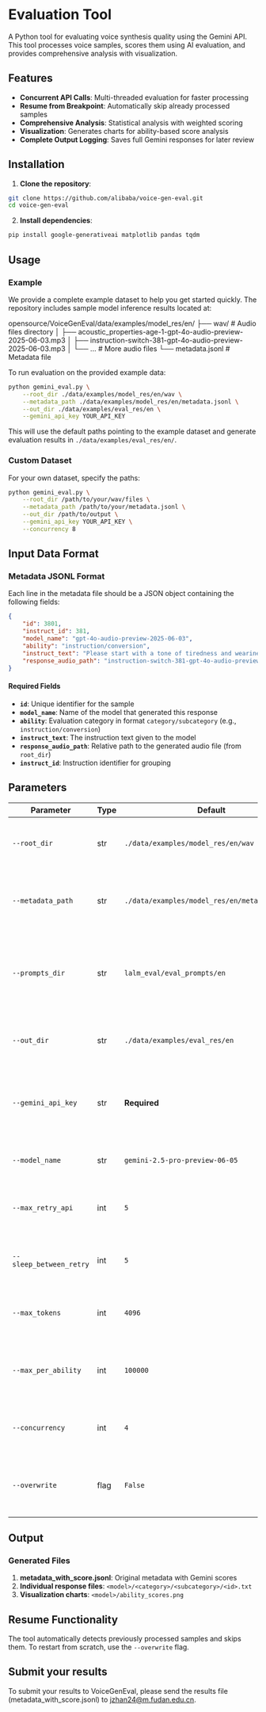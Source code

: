 # Evaluation Tool

A Python tool for evaluating voice synthesis quality using the Gemini API. This tool processes voice samples, scores them using AI evaluation, and provides comprehensive analysis with visualization.

## Features

- **Concurrent API Calls**: Multi-threaded evaluation for faster processing
- **Resume from Breakpoint**: Automatically skip already processed samples
- **Comprehensive Analysis**: Statistical analysis with weighted scoring
- **Visualization**: Generates charts for ability-based score analysis
- **Complete Output Logging**: Saves full Gemini responses for later review

## Installation

1. **Clone the repository**:

```bash
git clone https://github.com/alibaba/voice-gen-eval.git
cd voice-gen-eval
```

2. **Install dependencies**:

```bash
pip install google-generativeai matplotlib pandas tqdm
```

## Usage

### Example

We provide a complete example dataset to help you get started quickly. The repository includes sample model inference results located at:

opensource/VoiceGenEval/data/examples/model_res/en/
 ├── wav/                                    # Audio files directory
 │   ├── acoustic_properties-age-1-gpt-4o-audio-preview-2025-06-03.mp3
 │   ├── instruction-switch-381-gpt-4o-audio-preview-2025-06-03.mp3
 │   └── ...                                # More audio files
 └── metadata.jsonl                         # Metadata file

To run evaluation on the provided example data:

```bash
python gemini_eval.py \
    --root_dir ./data/examples/model_res/en/wav \
    --metadata_path ./data/examples/model_res/en/metadata.jsonl \
    --out_dir ./data/examples/eval_res/en \
    --gemini_api_key YOUR_API_KEY
```

This will use the default paths pointing to the example dataset and generate evaluation results in `./data/examples/eval_res/en/`.

### Custom Dataset

For your own dataset, specify the paths:

```bash
python gemini_eval.py \
    --root_dir /path/to/your/wav/files \
    --metadata_path /path/to/your/metadata.jsonl \
    --out_dir /path/to/output \
    --gemini_api_key YOUR_API_KEY \
    --concurrency 8
```

## Input Data Format

### Metadata JSONL Format

Each line in the metadata file should be a JSON object containing the following fields:

```json
{
    "id": 3801,
    "instruct_id": 381,
    "model_name": "gpt-4o-audio-preview-2025-06-03",
    "ability": "instruction/conversion",
    "instruct_text": "Please start with a tone of tiredness and weariness, as if you've had a long, difficult day, and then shift to a tone of relief and satisfaction as you say the following sentence: \"It's been a long day--but now, it's over.\"",
    "response_audio_path": "instruction-switch-381-gpt-4o-audio-preview-2025-06-03.mp3"
}
```

#### Required Fields

- **`id`**: Unique identifier for the sample
- **`model_name`**: Name of the model that generated this response
- **`ability`**: Evaluation category in format `category/subcategory` (e.g., `instruction/conversion`)
- **`instruct_text`**: The instruction text given to the model
- **`response_audio_path`**: Relative path to the generated audio file (from `root_dir`)
- **`instruct_id`**: Instruction identifier for grouping

## Parameters

| Parameter                 | Type | Default                                         | Description                                                                            |
| ------------------------- | ---- | ----------------------------------------------- | -------------------------------------------------------------------------------------- |
| `--root_dir`            | str  | `./data/examples/model_res/en/wav`            | Root directory containing WAV audio files                                              |
| `--metadata_path`       | str  | `./data/examples/model_res/en/metadata.jsonl` | Path to the metadata JSONL file containing sample information                          |
| `--prompts_dir`         | str  | `lalm_eval/eval_prompts/en`                   | Directory containing prompt template files (*.txt) for different evaluation categories |
| `--out_dir`             | str  | `./data/examples/eval_res/en`                 | Output directory for evaluation results and visualizations                             |
| `--gemini_api_key`      | str  | **Required**                              | Google Gemini API key for accessing the evaluation service                             |
| `--model_name`          | str  | `gemini-2.5-pro-preview-06-05`                | Gemini model name to use for evaluation                                                |
| `--max_retry_api`       | int  | `5`                                           | Maximum number of API retry attempts on failure                                        |
| `--sleep_between_retry` | int  | `5`                                           | Sleep time in seconds between API retry attempts                                       |
| `--max_tokens`          | int  | `4096`                                        | Maximum number of tokens for API responses                                             |
| `--max_per_ability`     | int  | `100000`                                      | Maximum number of samples to evaluate per ability category                             |
| `--concurrency`         | int  | `4`                                           | Number of concurrent threads for parallel processing                                   |
| `--overwrite`           | flag | `False`                                       | Overwrite existing results and restart evaluation from scratch                         |

## Output

### Generated Files

1. **metadata_with_score.jsonl**: Original metadata with Gemini scores
2. **Individual response files**: `<model>/<category>/<subcategory>/<id>.txt`
3. **Visualization charts**: `<model>/ability_scores.png`

## Resume Functionality

The tool automatically detects previously processed samples and skips them. To restart from scratch, use the `--overwrite` flag.

## Submit your results

To submit your results to VoiceGenEval, please send the results file (metadata_with_score.jsonl) to jzhan24@m.fudan.edu.cn.
